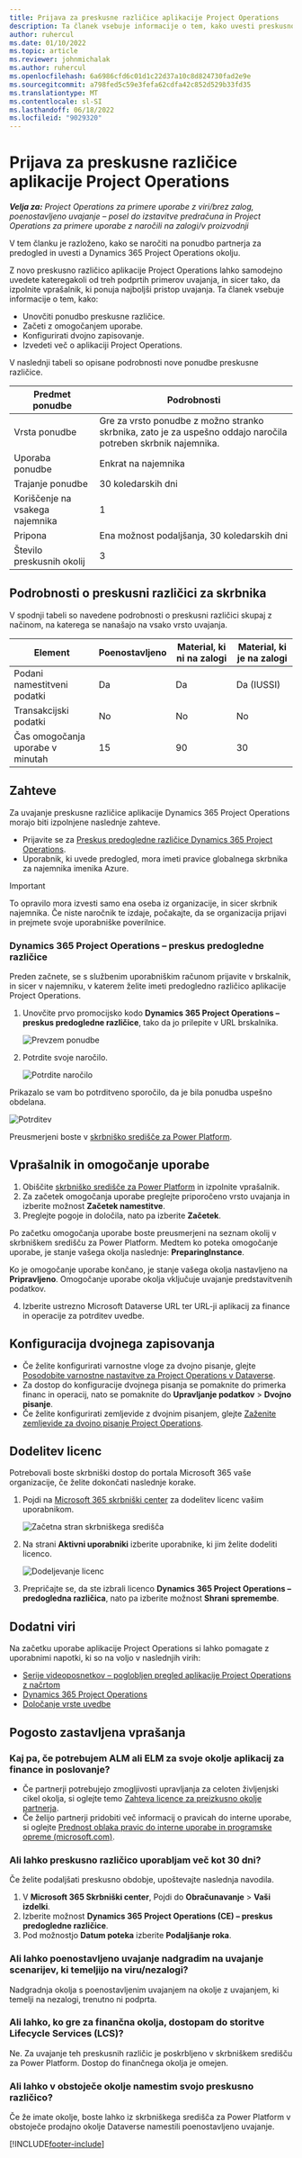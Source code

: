 ```yaml
---
title: Prijava za preskusne različice aplikacije Project Operations
description: Ta članek vsebuje informacije o tem, kako uvesti preskusno različico Dynamics 365 Project Operations.
author: ruhercul
ms.date: 01/10/2022
ms.topic: article
ms.reviewer: johnmichalak
ms.author: ruhercul
ms.openlocfilehash: 6a6986cfd6c01d1c22d37a10c8d824730fad2e9e
ms.sourcegitcommit: a798fed5c59e3fefa62cdfa42c852d529b33fd35
ms.translationtype: MT
ms.contentlocale: sl-SI
ms.lasthandoff: 06/18/2022
ms.locfileid: "9029320"
---
```

# <a name="sign-up-for-project-operations-trials"></a>Prijava za preskusne različice aplikacije Project Operations 

_**Velja za:** Project Operations za primere uporabe z viri/brez zalog, poenostavljeno uvajanje – posel do izstavitve predračuna in Project Operations za primere uporabe z naročili na zalogi/v proizvodnji_ 



V tem članku je razloženo, kako se naročiti na ponudbo partnerja za predogled in uvesti a Dynamics 365 Project Operations okolju.

Z novo preskusno različico aplikacije Project Operations lahko samodejno uvedete kateregakoli od treh podprtih primerov uvajanja, in sicer tako, da izpolnite vprašalnik, ki ponuja najboljši pristop uvajanja. Ta članek vsebuje informacije o tem, kako:

- Unovčiti ponudbo preskusne različice.
- Začeti z omogočanjem uporabe.
- Konfigurirati dvojno zapisovanje.
- Izvedeti več o aplikaciji Project Operations. 

V naslednji tabeli so opisane podrobnosti nove ponudbe preskusne različice.

| **Predmet ponudbe**               | **Podrobnosti**                                  |
|------------------------------|----------------------------------------------|
| Vrsta ponudbe                   | Gre za vrsto ponudbe z možno stranko skrbnika, zato je za uspešno oddajo naročila potreben skrbnik najemnika. |
| Uporaba ponudbe                    | Enkrat na najemnika                          |
| Trajanje ponudbe               | 30 koledarskih dni                             |
| Koriščenje na vsakega najemnika       | 1                                            |
| Pripona                    | Ena možnost podaljšanja, 30 koledarskih dni               |
| Število preskusnih okolij | 3                                            |


## <a name="admin-trial-details"></a>Podrobnosti o preskusni različici za skrbnika
V spodnji tabeli so navedene podrobnosti o preskusni različici skupaj z načinom, na katerega se nanašajo na vsako vrsto uvajanja.

| **Element**                      | **Poenostavljeno**                                     | **Material, ki ni na zalogi** | **Material, ki je na zalogi** |
|-------------------------------|----------------------------------------------|---------------------------|-----------------------|
| Podani namestitveni podatki           | Da                                          | Da                       | Da (IUSSI)            |
| Transakcijski podatki            | No                                           | No                        | No                    |
| Čas omogočanja uporabe v minutah  | 15                                           | 90                        | 30                    |
 
## <a name="prerequisites"></a>Zahteve
Za uvajanje preskusne različice aplikacije Dynamics 365 Project Operations morajo biti izpolnjene naslednje zahteve.

- Prijavite se za [Preskus predogledne različice Dynamics 365 Project Operations](https://www.aka.ms/try-po).
- Uporabnik, ki uvede predogled, mora imeti pravice globalnega skrbnika za najemnika imenika Azure.

> [!IMPORTANT]
> To opravilo mora izvesti samo ena oseba iz organizacije, in sicer skrbnik najemnika. Če niste naročnik te izdaje, počakajte, da se organizacija prijavi in prejmete svoje uporabniške poverilnice.

### <a name="dynamics-365-project-operations---preview-trial"></a>Dynamics 365 Project Operations – preskus predogledne različice 

Preden začnete, se s službenim uporabniškim računom prijavite v brskalnik, in sicer v najemniku, v katerem želite imeti predogledno različico aplikacije Project Operations.

1. Unovčite prvo promocijsko kodo **Dynamics 365 Project Operations – preskus predogledne različice**, tako da jo prilepite v URL brskalnika.

    ![Prevzem ponudbe](./media/16RedeemFirstOfferNew.png)

2. Potrdite svoje naročilo.

    ![Potrdite naročilo](./media/17ConfirmOrderNew.png)

  Prikazalo se vam bo potrditveno sporočilo, da je bila ponudba uspešno obdelana.

   ![Potrditev](./media/18OrderConfirmationNew.png)

  Preusmerjeni boste v [skrbniško središče za Power Platform](https://admin.powerplatform.microsoft.com/projectoperationstrial).

## <a name="questionnaire-and-provisioning"></a>Vprašalnik in omogočanje uporabe

1.  Obiščite [skrbniško središče za Power Platform](https://admin.powerplatform.com/projectoperationstrial) in izpolnite vprašalnik.  
2.  Za začetek omogočanja uporabe preglejte priporočeno vrsto uvajanja in izberite možnost **Začetek namestitve**.
3.  Preglejte pogoje in določila, nato pa izberite **Začetek**.

   Po začetku omogočanja uporabe boste preusmerjeni na seznam okolij v skrbniškem središču za Power Platform. Medtem ko poteka omogočanje uporabe, je stanje vašega okolja naslednje: **PreparingInstance**.
 
  Ko je omogočanje uporabe končano, je stanje vašega okolja nastavljeno na **Pripravljeno**. Omogočanje uporabe okolja vključuje uvajanje predstavitvenih podatkov.
 
4.  Izberite ustrezno Microsoft Dataverse URL ter URL-ji aplikacij za finance in operacije za potrditev uvedbe.

## <a name="configuring-dual-write"></a>Konfiguracija dvojnega zapisovanja
- Če želite konfigurirati varnostne vloge za dvojno pisanje, glejte [Posodobite varnostne nastavitve za Project Operations v Dataverse](resource-provision-new-environment.md#update-security-settings-on-project-operations-on-dataverse).
- Za dostop do konfiguracije dvojnega pisanja se pomaknite do primerka financ in operacij, nato se pomaknite do **Upravljanje podatkov** > **Dvojno pisanje**.
- Če želite konfigurirati zemljevide z dvojnim pisanjem, glejte [Zaženite zemljevide za dvojno pisanje Project Operations](resource-provision-new-environment.md#run-project-operations-dual-write-maps).

## <a name="assign-licenses"></a>Dodelitev licenc

Potrebovali boste skrbniški dostop do portala Microsoft 365 vaše organizacije, če želite dokončati naslednje korake.

1. Pojdi na [Microsoft 365 skrbniški center](https://portal.office.com/) za dodelitev licenc vašim uporabnikom.

   ![Začetna stran skrbniškega središča](./media/14AdminPortal.png)

2. Na strani **Aktivni uporabniki** izberite uporabnike, ki jim želite dodeliti licenco.

   ![Dodeljevanje licenc](./media/15AssignLicenses.png)

3. Prepričajte se, da ste izbrali licenco **Dynamics 365 Project Operations – predogledna različica**, nato pa izberite možnost **Shrani spremembe**.

## <a name="additional-resources"></a>Dodatni viri

Na začetku uporabe aplikacije Project Operations si lahko pomagate z uporabnimi napotki, ki so na voljo v naslednjih virih:

- [Serije videoposnetkov – poglobljen pregled aplikacije Project Operations z načrtom](https://youtube.com/playlist?list=PLcakwueIHoT_LJ3Fr1tHnkPk5lioqE6uH)
- [Dynamics 365 Project Operations](/learn/modules/examine-dynamics-365-project-operations/)
- [Določanje vrste uvedbe](determine-deployment-type.md)

## <a name="frequently-asked-questions"></a>Pogosto zastavljena vprašanja

### <a name="what-if-i-require-alm-or-elm-for-my-finance-and-operations-apps-environment"></a>Kaj pa, če potrebujem ALM ali ELM za svoje okolje aplikacij za finance in poslovanje?

- Če partnerji potrebujejo zmogljivosti upravljanja za celoten življenjski cikel okolja, si oglejte temo [Zahteva licence za preizkusno okolje partnerja](https://experience.dynamics.com/requestlicense). 
- Če želijo partnerji pridobiti več informacij o pravicah do interne uporabe, si oglejte [Prednost oblaka pravic do interne uporabe in programske opreme (microsoft.com)](https://partner.microsoft.com/membership/internal-use-software).

### <a name="can-i-extend-my-trial-beyond-30-days"></a>Ali lahko preskusno različico uporabljam več kot 30 dni?
Če želite podaljšati preskusno obdobje, upoštevajte naslednja navodila.

1. V **Microsoft 365 Skrbniški center**, Pojdi do **Obračunavanje** > **Vaši izdelki**.
2. Izberite možnost **Dynamics 365 Project Operations (CE) – preskus predogledne različice**.
3. Pod možnostjo **Datum poteka** izberite **Podaljšanje roka**.

### <a name="can-i-upgrade-from-the-lite-deployment-to-the-resourcenon-stocked-based-scenario-deployment"></a>Ali lahko poenostavljeno uvajanje nadgradim na uvajanje scenarijev, ki temeljijo na viru/nezalogi?
Nadgradnja okolja s poenostavljenim uvajanjem na okolje z uvajanjem, ki temelji na nezalogi, trenutno ni podprta.

### <a name="can-i-access-lifecycle-services-lcs-for-my-finance-environments"></a>Ali lahko, ko gre za finančna okolja, dostopam do storitve Lifecycle Services (LCS)?  
Ne. Za uvajanje teh preskusnih različic je poskrbljeno v skrbniškem središču za Power Platform. Dostop do finančnega okolja je omejen.

### <a name="can-i-install-my-trial-on-an-existing-environment"></a>Ali lahko v obstoječe okolje namestim svojo preskusno različico?
Če že imate okolje, boste lahko iz skrbniškega središča za Power Platform v obstoječe prodajno okolje Dataverse namestili poenostavljeno uvajanje.

[!INCLUDE[footer-include](../includes/footer-banner.md)]
